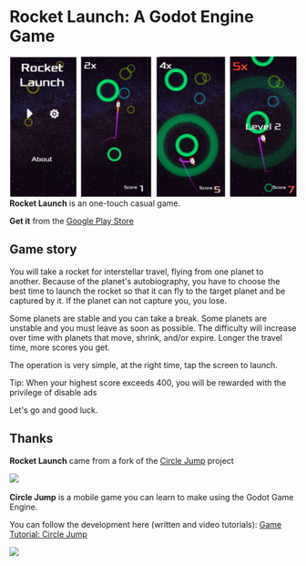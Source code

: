 # Rocket Launch: A Godot Engine Game
![](https://github.com/CadenzaYu/circle_jump/blob/master/RocketLaunch.png)
**Rocket Launch** is an one-touch casual game. 

**Get it** from the [Google Play Store](https://play.google.com/store/apps/details?id=home.cadenzayu.rocketlaunch)

## Game story

You will take a rocket for interstellar travel, flying from one planet to another. Because of the planet's autobiography, you have to choose the best time to launch the rocket so that it can fly to the target planet and be captured by it. If the planet can not capture you, you lose.

Some planets are stable and you can take a break. Some planets are unstable and you must leave as soon as possible. The difficulty will increase over time with planets that move, shrink, and/or expire. Longer the travel time, more scores you get.

The operation is very simple, at the right time, tap the screen to launch.

Tip: When your highest score exceeds 400, you will be rewarded with the privilege of disable ads

Let's go and good luck.

## Thanks

**Rocket Launch** came from a fork of the [Circle Jump](http://kidscancode.org/godot_recipes/games/circle_jump/) project

![](http://kidscancode.org/godot_recipes/img/cj_banner_002.png)

**Circle Jump** is a mobile game you can learn to make using the Godot Game Engine.

You can follow the development here (written and video tutorials):
[Game Tutorial: Circle Jump](http://kidscancode.org/godot_recipes/games/circle_jump/)

![](http://kidscancode.org/godot_recipes/img/circle_jump.gif)


